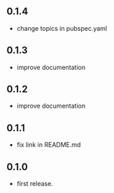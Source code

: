 ## 0.1.4
* change topics in pubspec.yaml

## 0.1.3
* improve documentation

## 0.1.2
* improve documentation

## 0.1.1
* fix link in README.md

## 0.1.0
* first release.
